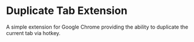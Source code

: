 # Duplicate Tab Extension

A simple extension for Google Chrome providing the ability to duplicate the current tab via hotkey.
